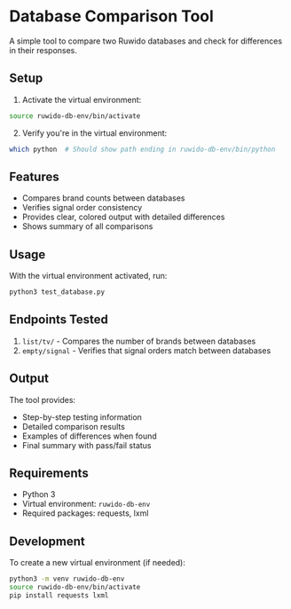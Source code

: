 # Database Comparison Tool

A simple tool to compare two Ruwido databases and check for differences in their responses.

## Setup

1. Activate the virtual environment:
```bash
source ruwido-db-env/bin/activate  
```

2. Verify you're in the virtual environment:
```bash
which python  # Should show path ending in ruwido-db-env/bin/python
```

## Features

- Compares brand counts between databases
- Verifies signal order consistency
- Provides clear, colored output with detailed differences
- Shows summary of all comparisons

## Usage

With the virtual environment activated, run:
```bash
python3 test_database.py
```

## Endpoints Tested

1. `list/tv/` - Compares the number of brands between databases
2. `empty/signal` - Verifies that signal orders match between databases

## Output

The tool provides:
- Step-by-step testing information
- Detailed comparison results
- Examples of differences when found
- Final summary with pass/fail status

## Requirements

- Python 3
- Virtual environment: `ruwido-db-env`
- Required packages: requests, lxml

## Development

To create a new virtual environment (if needed):
```bash
python3 -m venv ruwido-db-env
source ruwido-db-env/bin/activate
pip install requests lxml
```

